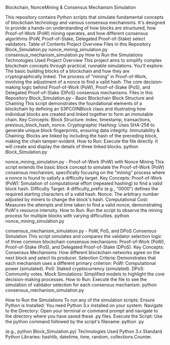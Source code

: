 Blockchain, NonceMining & Consensus Mechanism Simulation


This repository contains Python scripts that simulate fundamental concepts of blockchain technology and various consensus mechanisms. It's designed to provide a hands-on understanding of how blocks are structured, how Proof-of-Work (PoW) mining operates, and how different consensus algorithms (PoW, Proof-of-Stake, Delegated Proof-of-Stake) select validators.
Table of Contents
Project Overview
Files in this Repository
Block_Simulation.py
nonce_mining_simulation.py
consensus_mechanism_simulation.py
How to Run the Simulations
Technologies Used
Project Overview
This project aims to simplify complex blockchain concepts through practical, runnable simulations. You'll explore:
The basic building blocks of a blockchain and how they are cryptographically linked.
The process of "mining" in Proof-of-Work, involving the adjustment of a nonce to find a valid hash.
The core decision-making logic behind Proof-of-Work (PoW), Proof-of-Stake (PoS), and Delegated Proof-of-Stake (DPoS) consensus mechanisms.
Files in this Repository
Block_Simulation.py - Basic Blockchain Block Structure and Chaining
This script demonstrates the foundational elements of a blockchain by defining an S3PCOINBlock class and illustrating how individual blocks are created and linked together to form an immutable chain.
Key Concepts:
Block Structure: index, timestamp, transactions, previous_block_hash, nonce.
Cryptographic Hashing: Uses SHA-256 to generate unique block fingerprints, ensuring data integrity.
Immutability & Chaining: Blocks are linked by including the hash of the preceding block, making the chain tamper-evident.
How to Run:
Execute the file directly. It will create and display the details of three linked blocks.
python Block_Simulation.py


nonce_mining_simulation.py - Proof-of-Work (PoW) with Nonce Mining
This script extends the basic block concept to simulate the Proof-of-Work (PoW) consensus mechanism, specifically focusing on the "mining" process where a nonce is found to satisfy a difficulty target.
Key Concepts:
Proof-of-Work (PoW): Simulation of computational effort (repeated hashing) to find a valid block hash.
Difficulty Target: A difficulty_prefix (e.g., "0000") defines the required starting characters of a valid hash.
Nonce: The arbitrary number adjusted by miners to change the block's hash.
Computational Cost: Measures the attempts and time taken to find a valid nonce, demonstrating PoW's resource intensity.
How to Run:
Run the script to observe the mining process for multiple blocks with varying difficulties.
python nonce_mining_simulation.py


consensus_mechanism_simulation.py - PoW, PoS, and DPoS Consensus Simulation
This script simulates and compares the validator selection logic of three common blockchain consensus mechanisms: Proof-of-Work (PoW), Proof-of-Stake (PoS), and Delegated Proof-of-Stake (DPoS).
Key Concepts:
Consensus Mechanisms: How different blockchain networks agree on the next block and select its producer.
Selection Criteria: Demonstrates that each mechanism uses a different primary criterion:
PoW: Computational power (simulated).
PoS: Staked cryptocurrency (simulated).
DPoS: Community votes.
Mock Simulations: Simplified models to highlight the core decision-making processes.
How to Run:
Execute the file to see the simulation of validator selection for each consensus mechanism.
python consensus_mechanism_simulation.py


How to Run the Simulations
To run any of the simulation scripts:
Ensure Python is Installed: You need Python 3.x installed on your system.
Navigate to the Directory: Open your terminal or command prompt and navigate to the directory where you have saved these .py files.
Execute the Script: Use the python command followed by the script's filename:
python <filename>.py

(e.g., python Block_Simulation.py)
Technologies Used
Python 3.x
Standard Python Libraries: hashlib, datetime, time, random, collections.Counter.
